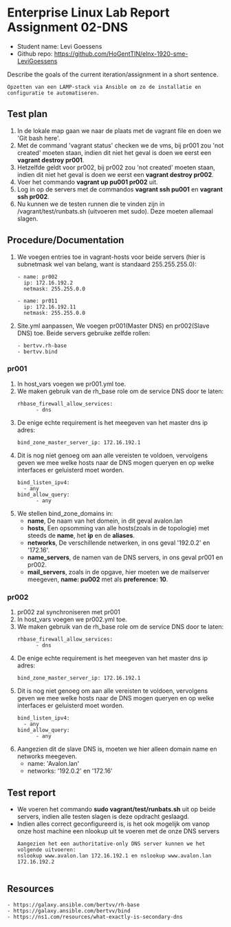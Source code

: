 # Enterprise Linux Lab Report Assignment 02-DNS

- Student name: Levi Goessens
- Github repo: <https://github.com/HoGentTIN/elnx-1920-sme-LeviGoessens>

Describe the goals of the current iteration/assignment in a short sentence.
```
Opzetten van een LAMP-stack via Ansible om zo de installatie en configuratie te automatiseren.
```

## Test plan

1. In de lokale map gaan we naar de plaats met de vagrant file en doen we 'Git bash here'.
2. Met de command 'vagrant status' checken we de vms, bij pr001 zou 'not created' moeten staan, indien dit niet het geval is doen we eerst een **vagrant destroy pr001**.
3. Hetzelfde geldt voor pr002, bij pr002 zou 'not created' moeten staan, indien dit niet het geval is doen we eerst een **vagrant destroy pr002**.
4. Voer het commando **vagrant up pu001 pr002** uit.
5. Log in op de servers met de commandos **vagrant ssh pu001** en **vagrant ssh pr002**.
6. Nu kunnen we de testen runnen die te vinden zijn in /vagrant/test/runbats.sh (uitvoeren met sudo). Deze moeten allemaal slagen.



## Procedure/Documentation

1. We voegen entries toe in vagrant-hosts voor beide servers (hier is subnetmask wel van belang, want is standaard 255.255.255.0):
	```
	- name: pr002
  	  ip: 172.16.192.2
  	  netmask: 255.255.0.0

	- name: pr011
  	  ip: 172.16.192.11
  	  netmask: 255.255.0.0
	```
2. Site.yml aanpassen, We voegen pr001(Master DNS) en pr002(Slave DNS) toe. Beide servers gebruike zelfde rollen:
    ```
    - bertvv.rh-base
    - bertvv.bind
    ```
### pr001
1. In host_vars voegen we pr001.yml toe.
2. We maken gebruik van de rh_base role om de service DNS door te laten:
	```
	rhbase_firewall_allow_services:
          - dns
	```
3. De enige echte requirement is het meegeven van het master dns ip adres:
	```
	bind_zone_master_server_ip: 172.16.192.1
	```
4. Dit is nog niet genoeg om aan alle vereisten te voldoen, vervolgens geven we mee welke hosts naar de DNS mogen queryen en op welke interfaces er geluisterd moet worden.
	```
	bind_listen_ipv4:
  	  - any
	bind_allow_query:
          - any
	```
5. We stellen bind_zone_domains in:
	- **name**, De naam van het domein, in dit geval avalon.lan
	- **hosts**, Een opsomming van alle hosts(zoals in de topologie) met steeds de **name**, het **ip** en de **aliases**.
	- **networks**, De verschillende netwerken, in ons geval '192.0.2' en '172.16'.
	- **name_servers**, de namen van de DNS servers, in ons geval pr001 en pr002.
	- **mail_servers**, zoals in de opgave, hier moeten we de mailserver meegeven, **name: pu002** met als **preference: 10**.

### pr002
1. pr002 zal synchroniseren met pr001
2. In host_vars voegen we pr002.yml toe.
3. We maken gebruik van de rh_base role om de service DNS door te laten:
	```
	rhbase_firewall_allow_services:
          - dns
	```
4. De enige echte requirement is het meegeven van het master dns ip adres:
	```
	bind_zone_master_server_ip: 172.16.192.1
	```
5. Dit is nog niet genoeg om aan alle vereisten te voldoen, vervolgens geven we mee welke hosts naar de DNS mogen queryen en op welke interfaces er geluisterd moet worden.
	```
	bind_listen_ipv4:
  	  - any
	bind_allow_query:
          - any
	```
6. Aangezien dit de slave DNS is, moeten we hier alleen domain name en networks meegeven.
 	- name: 'Avalon.lan'
	- networks: '192.0.2' en '172.16'

	

## Test report

- We voeren het commando **sudo vagrant/test/runbats.sh** uit op beide servers, indien alle testen slagen is deze opdracht geslaagd.
- Indien alles correct geconfigureerd is, is het ook mogelijk om vanop onze host machine een nlookup uit te voeren met de onze DNS servers
	```
	Aangezien het een authoritative-only DNS server kunnen we het volgende uitvoeren:
	nslookup www.avalon.lan 172.16.192.1 en nslookup www.avalon.lan 172.16.192.2


## Resources

	- https://galaxy.ansible.com/bertvv/rh-base
	- https://galaxy.ansible.com/bertvv/bind
	- https://ns1.com/resources/what-exactly-is-secondary-dns

